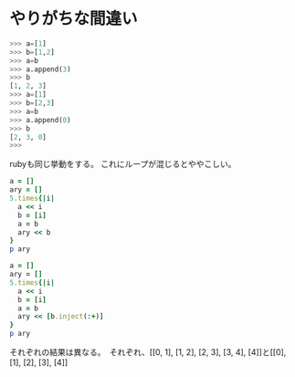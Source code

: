 # やりがちな間違い

```python
>>> a=[1]
>>> b=[1,2]
>>> a=b
>>> a.append(3)
>>> b
[1, 2, 3]
>>> a=[1]
>>> b=[2,3]
>>> a=b
>>> a.append(0)
>>> b
[2, 3, 0]
>>>
```

rubyも同じ挙動をする。 これにループが混じるとややこしい。

```ruby
a = []
ary = []
5.times{|i|
  a << i
  b = [i]
  a = b
  ary << b
}
p ary
```

```ruby
a = []
ary = []
5.times{|i|
  a << i
  b = [i]
  a = b
  ary << [b.inject(:+)]
}
p ary
```

それぞれの結果は異なる。　それぞれ、[[0, 1], [1, 2], [2, 3], [3, 4], [4]]と[[0], [1], [2], [3], [4]]


